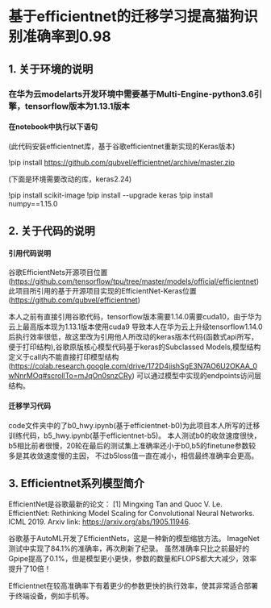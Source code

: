 # 基于efficientnet的迁移学习提高猫狗识别准确率到0.98

## 1. 关于环境的说明

### 在华为云modelarts开发环境中需要基于Multi-Engine-python3.6引擎，tensorflow版本为1.13.1版本
#### 在notebook中执行以下语句

(此代码安装efficientnet库，基于谷歌efficientnet重新实现的Keras版本)

!pip install https://github.com/qubvel/efficientnet/archive/master.zip 

(下面是环境需要改动的库，keras2.24)

!pip install scikit-image
!pip install --upgrade keras
!pip install numpy==1.15.0

## 2. 关于代码的说明

#### 引用代码说明
谷歌EfficientNets开源项目位置(https://github.com/tensorflow/tpu/tree/master/models/official/efficientnet)
此项目所引用的基于开源项目实现的EfficientNet-Keras位置(https://github.com/qubvel/efficientnet)

本人之前有直接引用谷歌代码，tensorflow版本需要1.14.0需要cuda10，由于华为云上最高版本现为1.13.1版本使用cuda9
导致本人在华为云上升级tensorflow1.14.0后执行效率很低，故这里改为引用他人所改动的keras版本代码(函数式api所写，
便于打印结构),谷歌原版核心模型代码基于keras的Subclassed Models,模型结构定义于call内不能直接打印模型结构(https://colab.research.google.com/drive/172D4jishSgE3N7AO6U2OKAA_0wNnrMOq#scrollTo=mJqOn0snzCRy)
可以通过模型中实现的endpoints访问层结构。

#### 迁移学习代码
code文件夹中的了b0_hwy.ipynb(基于efficientnet-b0)为此项目本人所写的迁移训练代码，b5_hwy.ipynb(基于efficientnet-b5)。
本人测试b0的收敛速度很快，b5相比前者很慢，20轮在最后的测试集上准确率还小于b0,b5的finetune参数较多是其收敛速度慢的主因，
不过b5loss值一直在减小，相信最终准确率会更高。

## 3. Efficientnet系列模型简介

EfficientNet是谷歌最新的论文：
[1] Mingxing Tan and Quoc V. Le. EfficientNet: Rethinking Model Scaling for Convolutional Neural Networks. ICML 2019. Arxiv link: https://arxiv.org/abs/1905.11946.

谷歌基于AutoML开发了EfficientNets，这是一种新的模型缩放方法。
ImageNet测试中实现了84.1%的准确率，再次刷新了纪录。
虽然准确率只比之前最好的Gpipe提高了0.1%，但是模型更小更快，参数的数量和FLOPS都大大减少，效率提升了10倍！

Efficientnet在较高准确率下有着更少的参数更快的执行效率，使其非常适合部署于终端设备，例如手机等。


